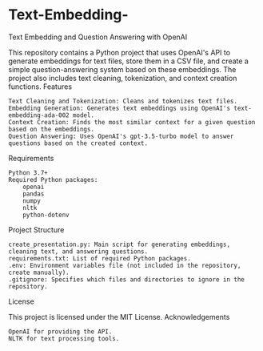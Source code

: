 # Text-Embedding-
Text Embedding and Question Answering with OpenAI

This repository contains a Python project that uses OpenAI's API to generate embeddings for text files, store them in a CSV file, and create a simple question-answering system based on these embeddings. The project also includes text cleaning, tokenization, and context creation functions.
Features

    Text Cleaning and Tokenization: Cleans and tokenizes text files.
    Embedding Generation: Generates text embeddings using OpenAI's text-embedding-ada-002 model.
    Context Creation: Finds the most similar context for a given question based on the embeddings.
    Question Answering: Uses OpenAI's gpt-3.5-turbo model to answer questions based on the created context.

Requirements

    Python 3.7+
    Required Python packages:
        openai
        pandas
        numpy
        nltk
        python-dotenv
Project Structure

    create_presentation.py: Main script for generating embeddings, cleaning text, and answering questions.
    requirements.txt: List of required Python packages.
    .env: Environment variables file (not included in the repository, create manually).
    .gitignore: Specifies which files and directories to ignore in the repository.



License

This project is licensed under the MIT License.
Acknowledgements

    OpenAI for providing the API.
    NLTK for text processing tools.

